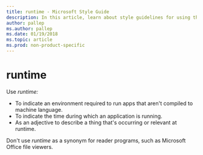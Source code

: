 ```yaml
---
title: runtime - Microsoft Style Guide
description: In this article, learn about style guidelines for using the term 'runtime' in Microsoft documentation.
author: pallep
ms.author: pallep
ms.date: 01/19/2018
ms.topic: article
ms.prod: non-product-specific
---
```


# runtime

Use *runtime:*

  - To indicate an environment required to run apps that aren't compiled to machine language. 
  - To indicate the time during which an application is running.
  - As an adjective to describe a thing that's occurring or relevant at runtime.

Don't use *runtime* as a synonym for reader programs, such as Microsoft Office file viewers.
